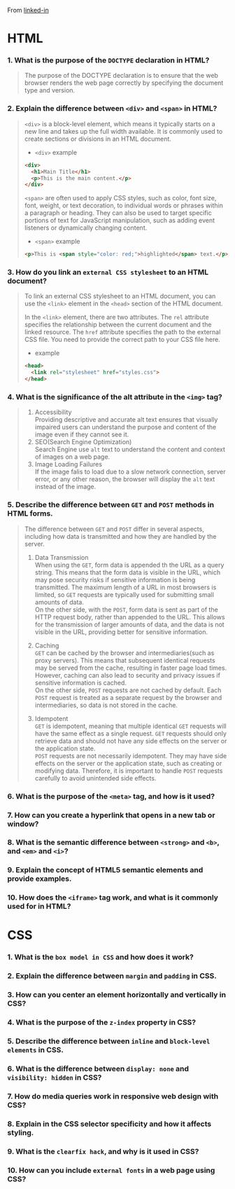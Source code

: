 From [linked-in](https://www.linkedin.com/posts/harisahmad59_frontend-interview-questions-ugcPost-7175011891927285760-24bQ?utm_source=combined_share_message&utm_medium=member_desktop)

# HTML
### 1. What is the purpose of the `DOCTYPE` declaration in HTML?
 > The purpose of the DOCTYPE declaration is to ensure that the web browser renders the web page correctly by specifying the document type and version.
### 2. Explain the difference between `<div>` and `<span>` in HTML?
> `<div>` is a block-level element, which means it typically starts on a new line and takes up the full width available.
> It is commonly used to create sections or divisions in an HTML document.
> - `<div>` example
> ```html
> <div>
>   <h1>Main Title</h1>
>   <p>This is the main content.</p>
> </div>
> ```
> `<span>` are often used to apply CSS styles, such as color, font size, font, weight, or text decoration, to individual words or phrases within a paragraph or heading.
> They can also be used to target specific portions of text for JavaScript manipulation, such as adding event listeners or dynamically changing content.
> - `<span>` example
> ```html
> <p>This is <span style="color: red;">highlighted</span> text.</p>
> ```
>

### 3. How do you link an `external CSS stylesheet` to an HTML document?
> To link an external CSS stylesheet to an HTML document, you can use the `<link>` element in the `<head>` section of the HTML document.
>
> In the `<link>` element, there are two attributes.
> The `rel` attribute specifies the relationship between the current document and the linked resource.
> The `href` attribute specifies the path to the external CSS file. You need to provide the correct path to your CSS file here.
> - example
> ```html
> <head>    
>   <link rel="stylesheet" href="styles.css">
> </head>
> ```
### 4. What is the significance of the alt attribute in the `<img>` tag?
> 1. Accessibility <br>
> Providing descriptive and accurate alt text ensures that visually impaired users can understand the purpose and content of the image even if they cannot see it.
> 2. SEO(Search Engine Optimization) <br>
> Search Engine use `alt` text to understand the content and context of images on a web page.
> 3. Image Loading Failures <br>
> If the image falis to load due to a slow network connection, server error, or any other reason, the browser will display the `alt` text instead of the image.
### 5. Describe the difference between `GET` and `POST` methods in HTML forms.
> The difference between `GET` and `POST` differ in several aspects, including how data is transmitted and how they are handled by the server.
> 1. Data Transmission <br>
> When using the `GET`, form data is appended th the URL as a query string. This means that the form data is visible in the URL, which may pose security risks if sensitive information is being transmitted. The maximum length of a URL in most browsers is limited, so `GET` requests are typically used for submitting small amounts of data. <br>
> On the other side, with the `POST`, form data is sent as part of the HTTP request body, rather than appended to the URL. This allows for the transmission of larger amounts of data, and the data is not visible in the URL, providing better for sensitive information.
> 
> 2. Caching <br>
> `GET` can be cached by the browser and intermediaries(such as proxy servers). This means that subsequent identical requests may be served from the cache, resulting in faster page load times. However, caching can also lead to security and privacy issues if sensitive information is cached. <br>
> On the other side, `POST` requests are not cached by default. Each `POST` request is treated as a separate request by the browser and intermediaries, so data is not stored in the cache.
>
> 3. Idempotent <br>
> `GET` is idempotent, meaning that multiple identical `GET` requests will have the same effect as a single request. `GET` requests should only retrieve data and should not have any side effects on the server or the application state.<br>
> `POST` requests are not necessarily idempotent. They may have side effects on the server or the application state, such as creating or modifying data. Therefore, it is important to handle `POST` requests carefully to avoid unintended side effects.

### 6. What is the purpose of the `<meta>` tag, and how is it used?
### 7. How can you create a hyperlink that opens in a new tab or window?
### 8. What is the semantic difference between `<strong>` and `<b>`, and `<em>` and `<i>`?
### 9. Explain the concept of HTML5 semantic elements and provide examples.
### 10. How does the `<iframe>` tag work, and what is it commonly used for in HTML?
# CSS
### 1. What is the `box model in CSS` and how does it work?
### 2. Explain the difference between `margin` and `padding` in CSS.
### 3. How can you center an element horizontally and vertically in CSS?
### 4. What is the purpose of the `z-index` property in CSS?
### 5. Describe the difference between `inline` and `block-level elements` in CSS.
### 6. What is the difference between `display: none` and `visibility: hidden` in CSS?
### 7. How do media queries work in responsive web design with CSS?
### 8. Explain in the CSS selector specificity and how it affects styling.
### 9. What is the `clearfix hack`, and why is it used in CSS?
### 10. How can you include `external fonts` in a web page using CSS?